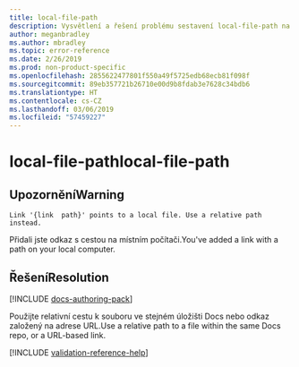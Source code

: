 ```yaml
---
title: local-file-path
description: Vysvětlení a řešení problému sestavení local-file-path na webu Docs
author: meganbradley
ms.author: mbradley
ms.topic: error-reference
ms.date: 2/26/2019
ms.prod: non-product-specific
ms.openlocfilehash: 2855622477801f550a49f5725edb68ecb81f098f
ms.sourcegitcommit: 89eb357721b26710e00d9b8fdab3e7628c34bdb6
ms.translationtype: HT
ms.contentlocale: cs-CZ
ms.lasthandoff: 03/06/2019
ms.locfileid: "57459227"
---
```

# <a name="local-file-path"></a><span data-ttu-id="3347b-103">local-file-path</span><span class="sxs-lookup"><span data-stu-id="3347b-103">local-file-path</span></span>

## <a name="warning"></a><span data-ttu-id="3347b-104">Upozornění</span><span class="sxs-lookup"><span data-stu-id="3347b-104">Warning</span></span>

`Link '{link  path}' points to a local file. Use a relative path instead.`

<span data-ttu-id="3347b-105">Přidali jste odkaz s cestou na místním počítači.</span><span class="sxs-lookup"><span data-stu-id="3347b-105">You've added a link with a path on your local computer.</span></span>

## <a name="resolution"></a><span data-ttu-id="3347b-106">Řešení</span><span class="sxs-lookup"><span data-stu-id="3347b-106">Resolution</span></span>

[!INCLUDE [docs-authoring-pack](includes/docs-authoring-pack.md)]

<span data-ttu-id="3347b-107">Použijte relativní cestu k souboru ve stejném úložišti Docs nebo odkaz založený na adrese URL.</span><span class="sxs-lookup"><span data-stu-id="3347b-107">Use a relative path to a file within the same Docs repo, or a URL-based link.</span></span>

<!--make sure to add this file to your includes folder and verify the path-->
[!INCLUDE [validation-reference-help](includes/validation-reference-help.md)]
